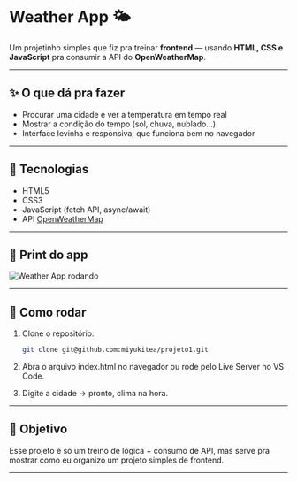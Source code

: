 # Weather App 🌤️

Um projetinho simples que fiz pra treinar **frontend** — usando **HTML, CSS e JavaScript** pra consumir a API do **OpenWeatherMap**.  

---

## ✨ O que dá pra fazer
- Procurar uma cidade e ver a temperatura em tempo real   
- Mostrar a condição do tempo (sol, chuva, nublado…)  
- Interface levinha e responsiva, que funciona bem no navegador  

---

## 🔧 Tecnologias
- HTML5  
- CSS3  
- JavaScript (fetch API, async/await)  
- API [OpenWeatherMap](https://openweathermap.org/api)  

---

## 📸 Print do app
![Weather App rodando](https://i.imgur.com/mjRQZ6l.gif) 

---

## 🚀 Como rodar
1. Clone o repositório:  
   ```bash
   git clone git@github.com:miyukitea/projeto1.git
   
2. Abra o arquivo index.html no navegador ou rode pelo Live Server no VS Code.

3. Digite a cidade → pronto, clima na hora.

---

## 🎯 Objetivo

Esse projeto é só um treino de lógica + consumo de API, mas serve pra mostrar como eu organizo um projeto simples de frontend.

---

